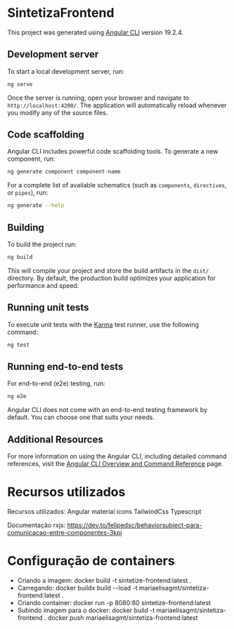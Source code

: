 # SintetizaFrontend

This project was generated using [Angular CLI](https://github.com/angular/angular-cli) version 19.2.4.

## Development server

To start a local development server, run:

```bash
ng serve
```

Once the server is running, open your browser and navigate to `http://localhost:4200/`. The application will automatically reload whenever you modify any of the source files.

## Code scaffolding

Angular CLI includes powerful code scaffolding tools. To generate a new component, run:

```bash
ng generate component component-name
```

For a complete list of available schematics (such as `components`, `directives`, or `pipes`), run:

```bash
ng generate --help
```

## Building

To build the project run:

```bash
ng build
```

This will compile your project and store the build artifacts in the `dist/` directory. By default, the production build optimizes your application for performance and speed.

## Running unit tests

To execute unit tests with the [Karma](https://karma-runner.github.io) test runner, use the following command:

```bash
ng test
```

## Running end-to-end tests

For end-to-end (e2e) testing, run:

```bash
ng e2e
```

Angular CLI does not come with an end-to-end testing framework by default. You can choose one that suits your needs.

## Additional Resources

For more information on using the Angular CLI, including detailed command references, visit the [Angular CLI Overview and Command Reference](https://angular.dev/tools/cli) page.


# Recursos utilizados

Recursos utilizados:
Angular material icons
TailwindCss
Typescript


Documentação rxjs: https://dev.to/felipedsc/behaviorsubject-para-comunicacao-entre-componentes-3kpj

# Configuração de containers 

- Criando a imagem:
docker build -t sintetize-frontend:latest .
- Carregando:
docker buildx build --load -t mariaelisagmt/sintetiza-frontend:latest .
- Criando container:
docker run -p 8080:80 sintetize-frontend:latest
- Subindo imagem para o docker:
docker build -t mariaelisagmt/sintetiza-frontend .
docker push mariaelisagmt/sintetiza-frontend:latest